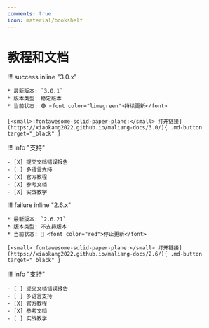 ```yaml
---
comments: true
icon: material/bookshelf
---
```


# 教程和文档

<div markdown>

!!! success inline "3.0.x"

    * 最新版本: `3.0.1`
    * 版本类型: 稳定版本
    * 当前状态: 🟢 <font color="limegreen">持续更新</font>

    [<small>:fontawesome-solid-paper-plane:</small> 打开链接](https://xiaokang2022.github.io/maliang-docs/3.0/){ .md-button target="_black" }

!!! info "支持"

    - [X] 提交文档错误报告
    - [ ] 多语言支持
    - [X] 官方教程
    - [X] 参考文档
    - [X] 实战教学

</div>

<div markdown>

!!! failure inline "2.6.x"

    * 最新版本: `2.6.21`
    * 版本类型: 不支持版本
    * 当前状态: 🔴 <font color="red">停止更新</font>

    [<small>:fontawesome-solid-paper-plane:</small> 打开链接](https://xiaokang2022.github.io/maliang-docs/2.6/){ .md-button target="_black" }

!!! info "支持"

    - [ ] 提交文档错误报告
    - [ ] 多语言支持
    - [X] 官方教程
    - [X] 参考文档
    - [ ] 实战教学

</div>
